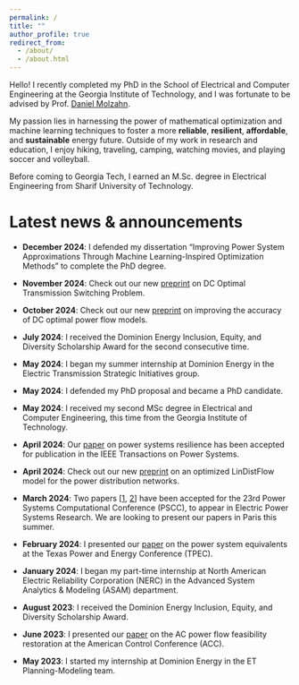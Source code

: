 ```yaml
---
permalink: /
title: ""
author_profile: true
redirect_from: 
  - /about/
  - /about.html
---
```

Hello! I recently completed my PhD in the School of Electrical and Computer Engineering at the Georgia Institute of Technology, and I was fortunate to be advised by Prof. [Daniel Molzahn](https://molzahn.github.io/index.html).

My passion lies in harnessing the power of mathematical optimization and machine learning techniques to foster a more **reliable**, **resilient**, **affordable**, and **sustainable** energy future. Outside of my work in research and education, I enjoy hiking, traveling, camping, watching movies, and playing soccer and volleyball.

Before coming to Georgia Tech, I earned an M.Sc. degree in Electrical Engineering from Sharif University of Technology.

Latest news & announcements
======
- **December 2024**: I defended my dissertation “Improving Power System Approximations Through Machine Learning-Inspired Optimization Methods” to complete the PhD degree.

- **November 2024**: Check out our new [preprint](https://arxiv.org/pdf/2411.10528) on DC Optimal Transmission Switching Problem.

- **October 2024**: Check out our new [preprint](https://arxiv.org/pdf/2410.11725) on improving the accuracy of DC optimal power flow models.

- **July 2024**: I received the Dominion Energy Inclusion, Equity, and Diversity Scholarship Award for the second consecutive time.

- **May 2024**: I began my summer internship at Dominion Energy in the Electric Transmission Strategic Initiatives group.

- **May 2024**: I defended my PhD proposal and became a PhD candidate.

- **May 2024**: I received my second MSc degree in Electrical and Computer Engineering, this time from the Georgia Institute of Technology.

- **April 2024**: Our [paper](https://ieeexplore.ieee.org/document/10508102) on power systems resilience has been accepted for publication in the IEEE Transactions on Power Systems.

- **April 2024**: Check out our new [preprint](https://arxiv.org/pdf/2404.05125) on an optimized LinDistFlow model for the power distribution networks.

- **March 2024**: Two papers [[1](https://arxiv.org/pdf/2310.00447), [2](https://arxiv.org/pdf/2304.11418)] have been accepted for the 23rd Power Systems Computational Conference (PSCC), to appear in Electric Power Systems Research. We are looking to present our papers in Paris this summer.

- **February 2024**: I presented our [paper](https://ieeexplore.ieee.org/abstract/document/10472173) on the power system equivalents at the Texas Power and Energy Conference (TPEC).

- **January 2024**: I began my part-time internship at North American Electric Reliability Corporation (NERC) in the Advanced System Analytics & Modeling (ASAM) department.

- **August 2023**: I received the Dominion Energy Inclusion, Equity, and Diversity Scholarship Award.

- **June 2023**: I presented our [paper](https://arxiv.org/pdf/2209.04399) on the AC power flow feasibility restoration at the American Control Conference (ACC).

- **May 2023**: I started my internship at Dominion Energy in the ET Planning-Modeling team.


